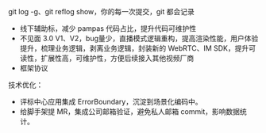 git log -g、git reflog show，你的每一次提交，git 都会记录

- 线下辅助标，减少 pampas 代码占比，提升代码可维护性
- 不见面 3.0 V1、V2，bug量少，直播模式逻辑重构，提高渲染性能，用户体验提升，梳理业务逻辑，剥离业务逻辑，封装新的 WebRTC、IM SDK，提升可读性，扩展性高，可维护性，方便后续接入其他视频厂商
- 框架协议


技术优化：

- 评标中心应用集成 ErrorBoundary，沉淀到场景化编码中。
- 给脚手架提 MR，集成公司邮箱验证，避免私人邮箱 commit，影响数据统计。